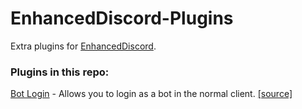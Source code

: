 # EnhancedDiscord-Plugins
Extra plugins for [EnhancedDiscord](https://github.com/joe27g/EnhancedDiscord/tree/beta).

### Plugins in this repo:
[Bot Login](/bot_login.md) - Allows you to login as a bot in the normal client. [[source]](/bot_login.js)
